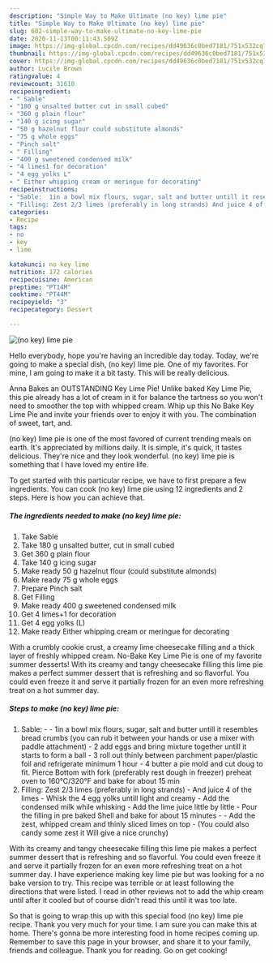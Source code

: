 ```yaml
---
description: "Simple Way to Make Ultimate (no key) lime pie"
title: "Simple Way to Make Ultimate (no key) lime pie"
slug: 602-simple-way-to-make-ultimate-no-key-lime-pie
date: 2020-11-13T00:11:43.509Z
image: https://img-global.cpcdn.com/recipes/dd49636c0bed7181/751x532cq70/no-key-lime-pie-recipe-main-photo.jpg
thumbnail: https://img-global.cpcdn.com/recipes/dd49636c0bed7181/751x532cq70/no-key-lime-pie-recipe-main-photo.jpg
cover: https://img-global.cpcdn.com/recipes/dd49636c0bed7181/751x532cq70/no-key-lime-pie-recipe-main-photo.jpg
author: Lucile Brown
ratingvalue: 4
reviewcount: 31610
recipeingredient:
- " Sable"
- "180 g unsalted butter cut in small cubed"
- "360 g plain flour"
- "140 g icing sugar"
- "50 g hazelnut flour could substitute almonds"
- "75 g whole eggs"
- "Pinch salt"
- " Filling"
- "400 g sweetened condensed milk"
- "4 limes1 for decoration"
- "4 egg yolks L"
- " Either whipping cream or meringue for decorating"
recipeinstructions:
- "Sable:  1in a bowl mix flours, sugar, salt and butter untill it resembles bread crumbs (you can rub it between your hands or use a mixer with paddle attachment) 2 add eggs and bring mixture together untill it starts to form a ball 3 roll out thinly between parchment paper/plastic foil and refrigerate minimum 1 hour 4 butter a pie mold and cut doug to fit. Pierce Bottom with fork (preferably rest dough in freezer) preheat oven to 160°C/320°F and bake for about 15 min"
- "Filling: Zest 2/3 limes (preferably in long strands) And juice 4 of the limes Whisk the 4 egg yolks untill light and creamy Add the condensed milk while whisking Add the lime juice little by little Pour the filling in pre baked Shell and bake for about 15 minutes  Add the zest, whipped cream and thinly sliced limes on top (You could also candy some zest it Will give a nice crunchy)"
categories:
- Recipe
tags:
- no
- key
- lime

katakunci: no key lime 
nutrition: 172 calories
recipecuisine: American
preptime: "PT14M"
cooktime: "PT44M"
recipeyield: "3"
recipecategory: Dessert

---
```



![(no key) lime pie](https://img-global.cpcdn.com/recipes/dd49636c0bed7181/751x532cq70/no-key-lime-pie-recipe-main-photo.jpg)

Hello everybody, hope you're having an incredible day today. Today, we're going to make a special dish, (no key) lime pie. One of my favorites. For mine, I am going to make it a bit tasty. This will be really delicious.

Anna Bakes an OUTSTANDING Key Lime Pie! Unlike baked Key Lime Pie, this pie already has a lot of cream in it for balance the tartness so you won&#39;t need to smoother the top with whipped cream. Whip up this No Bake Key Lime Pie and invite your friends over to enjoy it with you. The combination of sweet, tart, and.

(no key) lime pie is one of the most favored of current trending meals on earth. It's appreciated by millions daily. It is simple, it's quick, it tastes delicious. They're nice and they look wonderful. (no key) lime pie is something that I have loved my entire life.


To get started with this particular recipe, we have to first prepare a few ingredients. You can cook (no key) lime pie using 12 ingredients and 2 steps. Here is how you can achieve that.

<!--inarticleads1-->

##### The ingredients needed to make (no key) lime pie:

1. Take  Sable
1. Take 180 g unsalted butter, cut in small cubed
1. Get 360 g plain flour
1. Take 140 g icing sugar
1. Make ready 50 g hazelnut flour (could substitute almonds)
1. Make ready 75 g whole eggs
1. Prepare Pinch salt
1. Get  Filling
1. Make ready 400 g sweetened condensed milk
1. Get 4 limes+1 for decoration
1. Get 4 egg yolks (L)
1. Make ready  Either whipping cream or meringue for decorating


With a crumbly cookie crust, a creamy lime cheesecake filling and a thick layer of freshly whipped cream. No-Bake Key Lime Pie is one of my favorite summer desserts! With its creamy and tangy cheesecake filling this lime pie makes a perfect summer dessert that is refreshing and so flavorful. You could even freeze it and serve it partially frozen for an even more refreshing treat on a hot summer day. 

<!--inarticleads2-->

##### Steps to make (no key) lime pie:

1. Sable: -  - 1in a bowl mix flours, sugar, salt and butter untill it resembles bread crumbs (you can rub it between your hands or use a mixer with paddle attachment) - 2 add eggs and bring mixture together untill it starts to form a ball - 3 roll out thinly between parchment paper/plastic foil and refrigerate minimum 1 hour - 4 butter a pie mold and cut doug to fit. Pierce Bottom with fork (preferably rest dough in freezer) preheat oven to 160°C/320°F and bake for about 15 min
1. Filling: Zest 2/3 limes (preferably in long strands) - And juice 4 of the limes - Whisk the 4 egg yolks untill light and creamy - Add the condensed milk while whisking - Add the lime juice little by little - Pour the filling in pre baked Shell and bake for about 15 minutes -  - Add the zest, whipped cream and thinly sliced limes on top - (You could also candy some zest it Will give a nice crunchy)


With its creamy and tangy cheesecake filling this lime pie makes a perfect summer dessert that is refreshing and so flavorful. You could even freeze it and serve it partially frozen for an even more refreshing treat on a hot summer day. I have experience making key lime pie but was looking for a no bake version to try. This recipe was terrible or at least following the directions that were listed. I read in other reviews not to add the whip cream until after it cooled but of course didn&#39;t read this until it was too late. 

So that is going to wrap this up with this special food (no key) lime pie recipe. Thank you very much for your time. I am sure you can make this at home. There's gonna be more interesting food in home recipes coming up. Remember to save this page in your browser, and share it to your family, friends and colleague. Thank you for reading. Go on get cooking!

